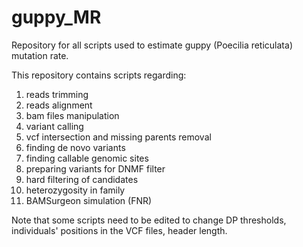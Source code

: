 # guppy_MR
Repository for all scripts used to estimate guppy (Poecilia reticulata) mutation rate.

This repository contains scripts regarding:
1) reads trimming
2) reads alignment
3) bam files manipulation
4) variant calling
5) vcf intersection and missing parents removal
6) finding de novo variants
7) finding callable genomic sites
8) preparing variants for DNMF filter
9) hard filtering of candidates
10) heterozygosity in family
11) BAMSurgeon simulation (FNR)

Note that some scripts need to be edited to change DP thresholds, individuals' positions in the VCF files, header length.

